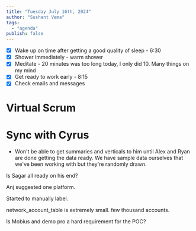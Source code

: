 ```yaml
---
title: "Tuesday July 16th, 2024"
author: "Sushant Vema"
tags:
  - "agenda"
publish: false
---
```


- [x] Wake up on time after getting a good quality of sleep - 6:30
- [x] Shower immediately - warm shower
- [x] Meditate - 20 minutes was too long today, I only did 10. Many things on my mind
- [x] Get ready to work early - 8:15
- [x] Check emails and messages

# Virtual Scrum

# Sync with Cyrus
- Won't be able to get summaries and verticals to him until Alex and Ryan are done getting the data ready. We have sample data ourselves that we've been working with but they're randomly drawn. 

Is Sagar all ready on his end? 

Anj suggested one platform. 

Started to manually label.  

network_account_table is extremely small. few thousand accounts. 

Is Mobius and demo pro a hard requirement for the POC?
